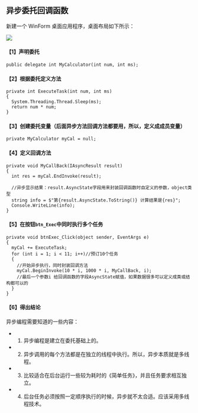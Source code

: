 ## 异步委托回调函数

新建一个 WinForm 桌面应用程序，桌面布局如下所示：

![](https://github.com/Damon-Salvatore/CSharp-Learning/tree/master/AsynProgramming/imgs/2.png)

#### 【1】声明委托

```
public delegate int MyCalculator(int num, int ms);
```

#### 【2】根据委托定义方法

```
private int ExecuteTask(int num, int ms)
{
  System.Threading.Thread.Sleep(ms);
  return num * num;
}
```

#### 【3】创建委托变量（后面异步方法回调方法都要用，所以，定义成成员变量）

```
private MyCalculator myCal = null;
```

#### 【4】定义回调方法

```
private void MyCallBack(IAsyncResult result)
{
  int res = myCal.EndInvoke(result);

  //异步显示结果：result.AsyncState字段用来封装回调函数时自定义的参数，object类型
  string info = $"第{result.AsyncState.ToString()} 计算结果是{res}";
  Console.WriteLine(info);
}
```

#### 【5】在按钮`btn_Exec`中同时执行多个任务

```
private void btnExec_Click(object sender, EventArgs e)
{
  myCal += ExecuteTask;
  for (int i = 1; i < 11; i++)//预订10个任务
  {
    //开始异步执行，同时封装回调方法
    myCal.BeginInvoke(10 * i, 1000 * i, MyCallBack, i);
    //最后一个参数i 给回调函数的字段AsyncState赋值，如果数据很多可以定义成类或结构都可以的
  }
}
```

#### 【6】得出结论

异步编程需要知道的一些内容：

- 1. 异步编程是建立在委托基础上的。
- 2. 异步调用的每个方法都是在独立的线程中执行。所以，异步本质就是多线程。
- 3. 比较适合在后台运行一些较为耗时的《简单任务》，并且任务要求相互独立。
- 4. 后台任务必须按照一定顺序执行的时候，异步就不太合适。应该采用多线程技术。
